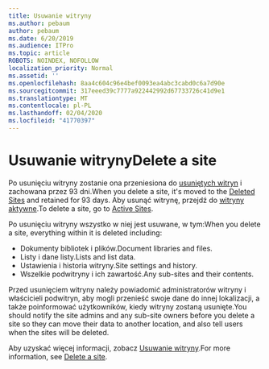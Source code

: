 ```yaml
---
title: Usuwanie witryny
ms.author: pebaum
author: pebaum
ms.date: 6/20/2019
ms.audience: ITPro
ms.topic: article
ROBOTS: NOINDEX, NOFOLLOW
localization_priority: Normal
ms.assetid: ''
ms.openlocfilehash: 8aa4c604c96e4bef0093ea4abc3cabd0c6a7d90e
ms.sourcegitcommit: 317eeed39c7777a922442992d67733726c41d9e1
ms.translationtype: MT
ms.contentlocale: pl-PL
ms.lasthandoff: 02/04/2020
ms.locfileid: "41770397"
---
```

# <a name="delete-a-site"></a><span data-ttu-id="8e733-102">Usuwanie witryny</span><span class="sxs-lookup"><span data-stu-id="8e733-102">Delete a site</span></span>

<span data-ttu-id="8e733-103">Po usunięciu witryny zostanie ona przeniesiona do [usuniętych witryn](https://admin.microsoft.com/sharepoint) i zachowana przez 93 dni.</span><span class="sxs-lookup"><span data-stu-id="8e733-103">When you delete a site, it's moved to the [Deleted Sites](https://admin.microsoft.com/sharepoint) and retained for 93 days.</span></span> <span data-ttu-id="8e733-104">Aby usunąć witrynę, przejdź do [witryny aktywne](https://admin.microsoft.com/sharepoint?page=sitemanagement&modern=true).</span><span class="sxs-lookup"><span data-stu-id="8e733-104">To delete a site, go to [Active Sites](https://admin.microsoft.com/sharepoint?page=sitemanagement&modern=true).</span></span> 

<span data-ttu-id="8e733-105">Po usunięciu witryny wszystko w niej jest usuwane, w tym:</span><span class="sxs-lookup"><span data-stu-id="8e733-105">When you delete a site, everything within it is deleted including:</span></span>

- <span data-ttu-id="8e733-106">Dokumenty bibliotek i plików.</span><span class="sxs-lookup"><span data-stu-id="8e733-106">Document libraries and files.</span></span>
- <span data-ttu-id="8e733-107">Listy i dane listy.</span><span class="sxs-lookup"><span data-stu-id="8e733-107">Lists and list data.</span></span>
- <span data-ttu-id="8e733-108">Ustawienia i historia witryny.</span><span class="sxs-lookup"><span data-stu-id="8e733-108">Site settings and history.</span></span>
- <span data-ttu-id="8e733-109">Wszelkie podwitryny i ich zawartość.</span><span class="sxs-lookup"><span data-stu-id="8e733-109">Any sub-sites and their contents.</span></span>

<span data-ttu-id="8e733-110">Przed usunięciem witryny należy powiadomić administratorów witryny i właścicieli podwitryn, aby mogli przenieść swoje dane do innej lokalizacji, a także poinformować użytkowników, kiedy witryny zostaną usunięte.</span><span class="sxs-lookup"><span data-stu-id="8e733-110">You should notify the site admins and any sub-site owners before you delete a site so they can move their data to another location, and also tell users when the sites will be deleted.</span></span>

<span data-ttu-id="8e733-111">Aby uzyskać więcej informacji, zobacz [Usuwanie witryny](https://docs.microsoft.com/sharepoint/delete-site-collection).</span><span class="sxs-lookup"><span data-stu-id="8e733-111">For more information, see [Delete a site](https://docs.microsoft.com/sharepoint/delete-site-collection).</span></span>
